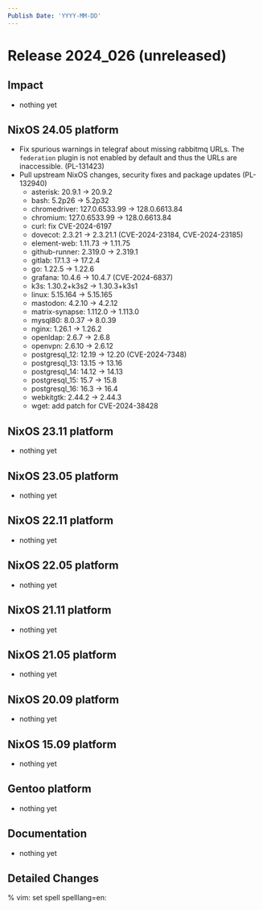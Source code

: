 ```yaml
---
Publish Date: 'YYYY-MM-DD'
---
```


# Release 2024_026 (unreleased)

## Impact

- nothing yet

## NixOS 24.05 platform


- Fix spurious warnings in telegraf about missing rabbitmq URLs. The `federation` plugin
  is not enabled by default and thus the URLs are inaccessible. (PL-131423)
- Pull upstream NixOS changes, security fixes and package updates (PL-132940)
    - asterisk: 20.9.1 -> 20.9.2
    - bash: 5.2p26 -> 5.2p32
    - chromedriver: 127.0.6533.99 -> 128.0.6613.84
    - chromium: 127.0.6533.99 -> 128.0.6613.84
    - curl: fix CVE-2024-6197
    - dovecot: 2.3.21 -> 2.3.21.1 (CVE-2024-23184, CVE-2024-23185)
    - element-web: 1.11.73 -> 1.11.75
    - github-runner: 2.319.0 -> 2.319.1
    - gitlab: 17.1.3 -> 17.2.4
    - go: 1.22.5 -> 1.22.6
    - grafana: 10.4.6 -> 10.4.7 (CVE-2024-6837)
    - k3s: 1.30.2+k3s2 -> 1.30.3+k3s1
    - linux: 5.15.164 -> 5.15.165
    - mastodon: 4.2.10 -> 4.2.12
    - matrix-synapse: 1.112.0 -> 1.113.0
    - mysql80: 8.0.37 -> 8.0.39
    - nginx: 1.26.1 -> 1.26.2
    - openldap: 2.6.7 -> 2.6.8
    - openvpn: 2.6.10 -> 2.6.12
    - postgresql_12: 12.19 -> 12.20 (CVE-2024-7348)
    - postgresql_13: 13.15 -> 13.16
    - postgresql_14: 14.12 -> 14.13
    - postgresql_15: 15.7 -> 15.8
    - postgresql_16: 16.3 -> 16.4
    - webkitgtk: 2.44.2 → 2.44.3
    - wget: add patch for CVE-2024-38428


## NixOS 23.11 platform

- nothing yet

## NixOS 23.05 platform

- nothing yet

## NixOS 22.11 platform

- nothing yet

## NixOS 22.05 platform

- nothing yet

## NixOS 21.11 platform

- nothing yet

## NixOS 21.05 platform

- nothing yet

## NixOS 20.09 platform

- nothing yet

## NixOS 15.09 platform

- nothing yet

## Gentoo platform

- nothing yet

## Documentation

- nothing yet

## Detailed Changes

% vim: set spell spelllang=en:
